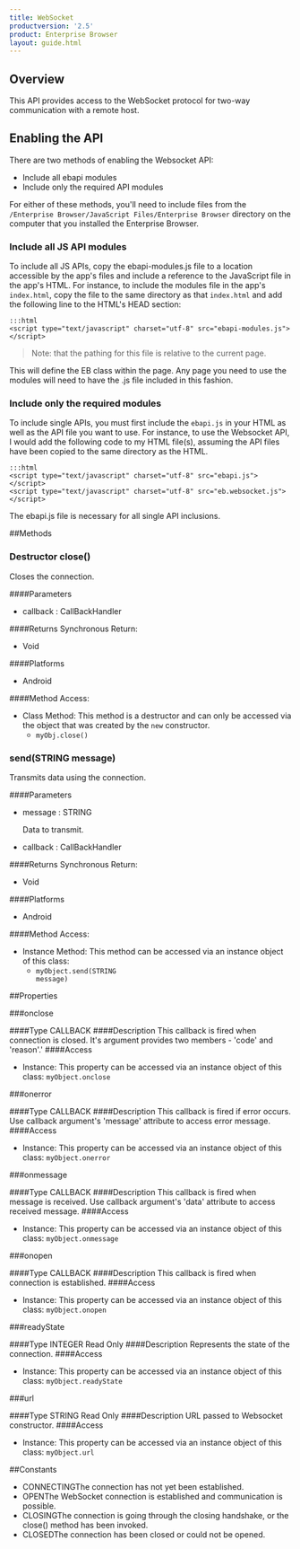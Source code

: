 ```yaml
---
title: WebSocket
productversion: '2.5'
product: Enterprise Browser
layout: guide.html
---
```



## Overview
This API provides access to the WebSocket protocol for two-way communication with a remote host.
## Enabling the API
There are two methods of enabling the Websocket API: 

* Include all ebapi modules 
* Include only the required API modules 

For either of these methods, you'll need to include files from the `/Enterprise Browser/JavaScript Files/Enterprise Browser` directory on the computer that you installed the Enterprise Browser.

### Include all JS API modules
To include all JS APIs, copy the ebapi-modules.js file to a location accessible by the app's files and include a reference to the JavaScript file in the app's HTML. For instance, to include the modules file in the app's `index.html`, copy the file to the same directory as that `index.html` and add the following line to the HTML's HEAD section:

    :::html
    <script type="text/javascript" charset="utf-8" src="ebapi-modules.js"></script>

> Note: that the pathing for this file is relative to the current page.

This will define the EB class within the page. Any page you need to use the modules will need to have the .js file included in this fashion.

### Include only the required modules
To include single APIs, you must first include the `ebapi.js` in your HTML as well as the API file you want to use. For instance, to use the Websocket API, I would add the following code to my HTML file(s), assuming the API files have been copied to the same directory as the HTML.

    :::html
    <script type="text/javascript" charset="utf-8" src="ebapi.js"></script>
    <script type="text/javascript" charset="utf-8" src="eb.websocket.js"></script>

The ebapi.js file is necessary for all single API inclusions.




##Methods



### <span class="label label-inverse"> Destructor</span> close()
Closes the connection.

####Parameters
<ul><li>callback : <span class='text-info'>CallBackHandler</span></li></ul>

####Returns
Synchronous Return:

* Void

####Platforms

* Android

####Method Access:

* Class Method: This method is a destructor and can only be accessed via the object that was created by the `new` constructor. 
	* <code>myObj.close()</code>


### send(<span class="text-info">STRING</span> message)
Transmits data using the connection.

####Parameters
<ul><li>message : <span class='text-info'>STRING</span><p>Data to transmit. </p></li><li>callback : <span class='text-info'>CallBackHandler</span></li></ul>

####Returns
Synchronous Return:

* Void

####Platforms

* Android

####Method Access:

* Instance Method: This method can be accessed via an instance object of this class: 
	* <code>myObject.send(<span class="text-info">STRING</span> message)</code>

##Properties



###onclose

####Type
<span class='text-info'>CALLBACK</span> 
####Description
This callback is fired when connection is closed. It's argument provides two members - 'code' and 'reason'.'
####Access


* Instance: This property can be accessed via an instance object of this class: <code>myObject.onclose</code>

###onerror

####Type
<span class='text-info'>CALLBACK</span> 
####Description
This callback is fired if error occurs. Use callback argument's 'message' attribute to access error message.
####Access


* Instance: This property can be accessed via an instance object of this class: <code>myObject.onerror</code>

###onmessage

####Type
<span class='text-info'>CALLBACK</span> 
####Description
This callback is fired when message is received. Use callback argument's 'data' attribute to access received message.
####Access


* Instance: This property can be accessed via an instance object of this class: <code>myObject.onmessage</code>

###onopen

####Type
<span class='text-info'>CALLBACK</span> 
####Description
This callback is fired when connection is established.
####Access


* Instance: This property can be accessed via an instance object of this class: <code>myObject.onopen</code>

###readyState

####Type
<span class='text-info'>INTEGER</span> <span class='label label-warning'>Read Only</span>
####Description
Represents the state of the connection.
####Access


* Instance: This property can be accessed via an instance object of this class: <code>myObject.readyState</code>

###url

####Type
<span class='text-info'>STRING</span> <span class='label label-warning'>Read Only</span>
####Description
URL passed to Websocket constructor.
####Access


* Instance: This property can be accessed via an instance object of this class: <code>myObject.url</code>

##Constants


* CONNECTINGThe connection has not yet been established.
* OPENThe WebSocket connection is established and communication is possible.
* CLOSINGThe connection is going through the closing handshake, or the close() method has been invoked.
* CLOSEDThe connection has been closed or could not be opened.

